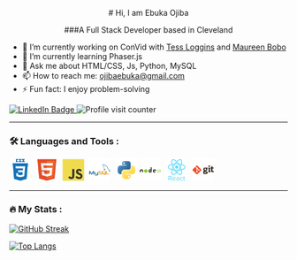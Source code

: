 <p align="center">
	# Hi, I am Ebuka Ojiba
</p>
<p align="center">
	###A Full Stack Developer based in Cleveland
</p>

- 🔭 I’m currently working on ConVid with [Tess Loggins](tesslggns716) and [Maureen Bobo]()
- 🌱 I’m currently learning Phaser.js
- 💬 Ask me about HTML/CSS, Js, Python, MySQL
- 📫 How to reach me: ojibaebuka@gmail.com
- ⚡ Fun fact: I enjoy problem-solving

<div id="badges">
  <a href="https://www.linkedin.com/in/ebuka-ojiba-874886a8/">
    <img src="https://img.shields.io/badge/LinkedIn-blue?style=for-the-badge&logo=linkedin&logoColor=white" alt="LinkedIn Badge" width="60" height="20"/>
  </a>
  <img src="https://komarev.com/ghpvc/?username=renzojib&style=flat-square&color=blue" alt="Profile visit counter" width="60" height="20"/>
</div>

---
### :hammer_and_wrench: Languages and Tools :
<div>
  <img src="https://github.com/devicons/devicon/blob/master/icons/css3/css3-plain-wordmark.svg"  title="CSS3" alt="CSS" width="40" height="40"/>&nbsp;
  <img src="https://github.com/devicons/devicon/blob/master/icons/html5/html5-original.svg" title="HTML5" alt="HTML" width="40" height="40"/>&nbsp;
  <img src="https://github.com/devicons/devicon/blob/master/icons/javascript/javascript-original.svg" title="JavaScript" alt="JavaScript" width="40" height="40"/>&nbsp;
  <img src="https://github.com/devicons/devicon/blob/master/icons/mysql/mysql-original-wordmark.svg" title="MySQL"  alt="MySQL" width="40" height="40"/>&nbsp;
  <img src="https://github.com/devicons/devicon/blob/master/icons/python/python-original.svg" title="Python" **alt="Python" width="40" height="40"/>
  <img src="https://github.com/devicons/devicon/blob/master/icons/nodejs/nodejs-original-wordmark.svg" title="NodeJS" alt="NodeJS" width="40" height="40"/>&nbsp;
  <img src="https://github.com/devicons/devicon/blob/master/icons/react/react-original-wordmark.svg" title="React" alt="React" width="40" height="40"/>&nbsp;
  <img src="https://github.com/devicons/devicon/blob/master/icons/git/git-original-wordmark.svg" title="Git" **alt="Git" width="40" height="40"/>
</div>

---

### :fire: My Stats :

[![GitHub Streak](http://github-readme-streak-stats.herokuapp.com?user=renzojib&theme=dark&background=000000)](https://git.io/streak-stats)

[![Top Langs](https://github-readme-stats.vercel.app/api/top-langs/?renzojib)](https://github.com/anuraghazra/github-readme-stats)